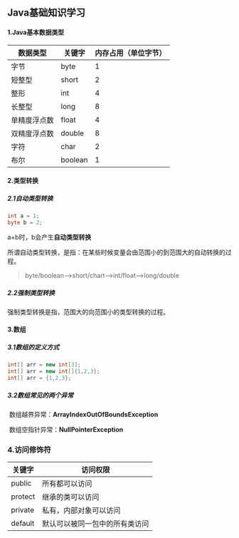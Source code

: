 ## Java基础知识学习

#### 1.Java基本数据类型

| 数据类型     | 关键字  | 内存占用（单位字节） |
| ------------ | ------- | -------------------- |
| 字节         | byte    | 1                    |
| 短整型       | short   | 2                    |
| 整形         | int     | 4                    |
| 长整型       | long    | 8                    |
| 单精度浮点数 | float   | 4                    |
| 双精度浮点数 | double  | 8                    |
| 字符         | char    | 2                    |
| 布尔         | boolean | 1                    |

#### 2.类型转换

##### 2.1自动类型转换

```java
int a = 1;
byte b = 2;
```

a+b时，b会产生**自动类型转换**

所谓自动类型转换，是指：在某些时候变量会由范围小的到范围大的自动转换的过程。

> byte/boolean-->short/chart-->int/float-->long/double

##### 2.2强制类型转换

强制类型转换是指，范围大的向范围小的类型转换的过程。

#### 3.数组

##### 3.1数组的定义方式

```java
int[] arr = new int[3];
int[] arr = new int[]{1,2,3};
int[] arr = {1,2,3};
```

##### 3.2数组常见的两个异常

​	数组越界异常：**ArrayIndexOutOfBoundsException**

​	数组空指针异常：**NullPointerException**

### 4.访问修饰符

| 关键字  | 访问权限                       |
| ------- | ------------------------------ |
| public  | 所有都可以访问                 |
| protect | 继承的类可以访问               |
| private | 私有，内部对象可以访问         |
| default | 默认可以被同一包中的所有类访问 |

